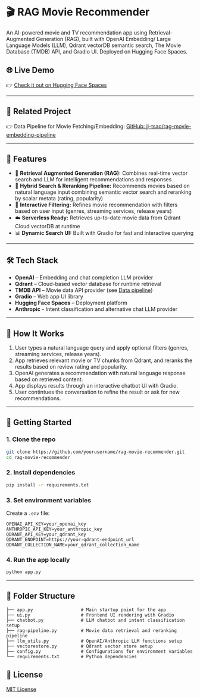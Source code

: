 # 🎬 RAG Movie Recommender

An AI-powered movie and TV recommendation app using Retrieval-Augmented Generation (RAG), built with OpenAI Embedding/ Large Language Models (LLM), Qdrant vectorDB semantic search, The Movie Database (TMDB) API, and Gradio UI. Deployed on Hugging Face Spaces.

## 🌐 Live Demo

👉 [Check it out on Hugging Face Spaces](https://huggingface.co/spaces/JJTsao/RAG_Movie_Recommendation_Assistant)

---

## 🔗 Related Project

👉 Data Pipeline for Movie Fetching/Embedding: [GitHub: jj-tsao/rag-movie-embedding-pipeline](https://github.com/jj-tsao/rag-movie-embedding-pipeline)

---
## 📌 Features

- 🧠 **Retrieval Augmented Generation (RAG):** Combines real-time vector search and LLM for intelligent recommendations and responses
- 🎯 **Hybrid Search & Reranking Pipeline:** Recommends movies based on natural language input combining semantic vector search and reranking by scalar metata (rating, popularity)
- 🔎 **Interactive Filtering:** Refines movie recommendation with filters based on user input (genres, streaming services, release years)
- ☁️ **Serverless Ready:** Retrieves up-to-date movie data from Qdrant Cloud vectorDB at runtime
- 📊 **Dynamic Search UI:** Built with Gradio for fast and interactive querying

---

## 🛠️ Tech Stack

- **OpenAI** – Embedding and chat completion LLM provider
- **Qdrant** – Cloud-based vector database for runtime retrieval
- **TMDB API** – Movie data API provider (see [Data pipeline](https://github.com/jj-tsao/rag-movie-embedding-pipeline))
- **Gradio** – Web app UI library
- **Hugging Face Spaces** – Deployment platform
- **Anthropic** - Intent classification and alternative chat LLM provider

---

## 🧠 How It Works

1. User types a natural language query and apply optional filters (genres, streaming services, release years).
2. App retrieves relevant movie or TV chunks from Qdrant, and reranks the results based on review rating and popularity.
3. OpenAI generates a recommendation with natural language response based on retrieved content.
4. App displays results through an interactive chatbot UI with Gradio.
5. User contintues the conversation to refine the result or ask for new recommendations.

---

## 🚀 Getting Started

### 1. Clone the repo

```bash
git clone https://github.com/yourusername/rag-movie-recommender.git
cd rag-movie-recommender
```

### 2. Install dependencies

```bash
pip install -r requirements.txt
```

### 3. Set environment variables

Create a `.env` file:
```
OPENAI_API_KEY=your_openai_key
ANTHROPIC_API_KEY=your_anthropic_key
QDRANT_API_KEY=your_qdrant_key
QDRANT_ENDPOINT=https://your-qdrant-endpoint_url
QDRANT_COLLECTION_NAME=your_qdrant_collection_name
```

### 4. Run the app locally

```bash
python app.py
```

---

## 📂 Folder Structure

```
├── app.py                  # Main startup point for the app
├── ui.py                   # Frontend UI rendering with Gradio
├── chatbot.py              # LLM chatbot and intent classification setup
├── rag-pipeline.py         # Movie data retrieval and reranking pipeline
├── llm_utils.py            # OpenAI/Anthropic LLM functions setup
├── vectorestore.py         # Qdrant vector store setup
├── config.py               # Configurations for environment variables
└── requirements.txt        # Python dependencies
```

## 📄 License

[MIT License](LICENSE)

